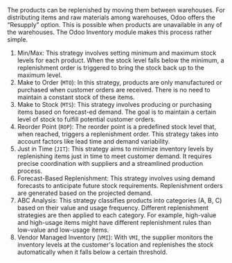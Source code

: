 The products can be replenished by moving them between warehouses. For distributing items and raw materials among warehouses, Odoo offers the “Resupply” option. This is possible when products are unavailable in any of the warehouses. The Odoo Inventory module makes this process rather simple.

1. Min/Max: This strategy involves setting minimum and maximum stock levels for each product. When the stock level falls below the minimum, a replenishment order is triggered to bring the stock back up to the maximum level.
2. Make to Order (`MTO`): In this strategy, products are only manufactured or purchased when customer orders are received. There is no need to maintain a constant stock of these items.
3. Make to Stock (`MTS`): This strategy involves producing or purchasing items based on forecast-ed demand. The goal is to maintain a certain level of stock to fulfill potential customer orders.
4. Reorder Point (`ROP`): The reorder point is a predefined stock level that, when reached, triggers a replenishment order. This strategy takes into account factors like lead time and demand variability.
5. Just in Time (`JIT`): This strategy aims to minimize inventory levels by replenishing items just in time to meet customer demand. It requires precise coordination with suppliers and a streamlined production process.
6. Forecast-Based Replenishment: This strategy involves using demand forecasts to anticipate future stock requirements. Replenishment orders are generated based on the projected demand.
7. ABC Analysis: This strategy classifies products into categories (A, B, C) based on their value and usage frequency. Different replenishment strategies are then applied to each category. For example, high-value and high-usage items might have different replenishment rules than low-value and low-usage items.
8. Vendor Managed Inventory (`VMI`): With `VMI`, the supplier monitors the inventory levels at the customer's location and replenishes the stock automatically when it falls below a certain threshold.

